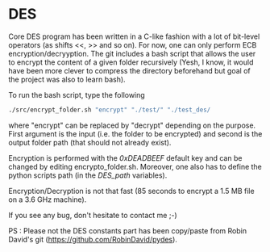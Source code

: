 # DES

Core DES program has been written in a C-like fashion with a lot of bit-level operators (as shifts <<, >> and so on).
For now, one can only perform ECB encryption/decryyption.
The git includes a bash script that allows the user to encrypt the content of a given folder recursively
(Yesh, I know, it would have been more clever to compress the directory beforehand but goal of the project was also to learn bash).

To run the bash script, type the following
```bash
./src/encrypt_folder.sh "encrypt" "./test/" "./test_des/
```
where "encrypt" can be replaced by "decrypt" depending on the purpose. First argument is the input (i.e. the folder to be encrypted) and second is the output folder path (that should not already exist).

Encryption is performed with the *0xDEADBEEF* default key and can be changed by editing encrypto_folder.sh. Moreover, one also has to define the python scripts path (in the *DES_path* variables). 

Encryption/Decryption is not that fast (85 seconds to encrypt a 1.5 MB file on a 3.6 GHz machine).

If you see any bug, don't hesitate to contact me ;-)

PS : Please not the DES constants part has been copy/paste from Robin David's git (https://github.com/RobinDavid/pydes).
